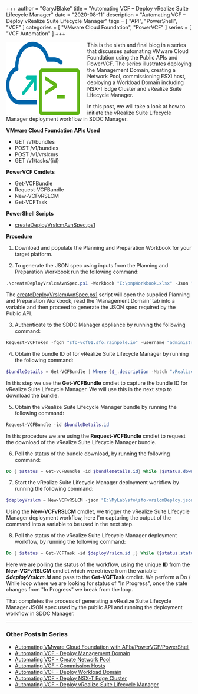 +++
author = "GaryJBlake"
title = "Automating VCF – Deploy vRealize Suite Lifecycle Manager"
date = "2020-08-11"
description = "Automating VCF – Deploy vRealize Suite Lifecycle Manager"
tags = [
    "API",
    "PowerShell",
    "VCF"
]
categories = [
    "VMware Cloud Foundation",
    "PowerVCF"
]
series = [
    "VCF Automation"
]
+++

<img align="left" width="200" height="200" src="/images/powervcf-color-transparent.webp" style="float:left; padding-right:20px" >

This is the sixth and final blog in a series that discusses automating VMware Cloud Foundation using the Public APIs and PowerVCF. The series illustrates deploying the Management Domain, creating a Network Pool, commissioning ESXi host, deploying a Workload Domain including NSX-T Edge Cluster and vRealize Suite Lifecycle Manager.

In this post,  we will take a look at how to initiate the vRealize Suite Lifecycle Manager deployment workflow in SDDC Manager.

**VMware Cloud Foundation APIs Used**

* GET /v1/bundles
* POST /v1/bundles
* POST /v1/vrslcms
* GET /v1/tasks/{id}

**PowerVCF Cmdlets**

* Get-VCFBundle
* Request-VCFBundle
* New-VCFvRSLCM
* Get-VCFTask

**PowerShell Scripts**

* [createDeployVrslcmAvnSpec.ps1](https://github.com/GaryJBlake/my-cloudy-world-scripts/blob/main/PowerShell/vcf/scripts/createDeployVrslcmAvnSpec.ps1)

**Procedure**

1. Download and populate the Planning and Preparation Workbook for your target platform.

2. To generate the JSON spec using inputs from the Planning and Preparation Workbook run the following command:
``` powershell
.\createDeployVrslcmAvnSpec.ps1 -Workbook "E:\pnpWorkbook.xlsx" -Json "E:\MyLab\sfo\sfo-vrslcmDeploy.json" -sshPassword "VMw@re1!" -apiPassword "VMw@re1!"
```

The [createDeployVrslcmAvnSpec.ps1](https://github.com/GaryJBlake/my-cloudy-world-scripts/blob/main/PowerShell/vcf/scripts/createDeployVrslcmAvnSpec.ps1) script will open the supplied Planning and Preparation Workbook, read the 'Management Domain' tab into a variable and then proceed to generate the JSON spec required by the Public API.

3. Authenticate to the SDDC Manager appliance by running the following command:
``` powershell
Request-VCFToken -fqdn "sfo-vcf01.sfo.rainpole.io" -username "administrator@vsphere.local" -password "VMw@re1!"
```

4. Obtain the bundle ID of for vRealize Suite Lifecycle Manager  by running the following command:
``` powershell
$bundleDetails = Get-VCFBundle | Where {$_.description -Match "vRealize"}
```

In this step we use the **Get-VCFBundle** cmdlet to capture the bundle ID for vRealize Suite Lifecycle Manager. We will use this in the next step to download the bundle.

5. Obtain the vRealize Suite Lifecycle Manager bundle by running the following command:
``` powershell
Request-VCFBundle -id $bundleDetails.id
```

In this procedure we are using the **Request-VCFBundle** cmdlet to request the download of the vRealize Suite Lifecycle Manager bundle.

6. Poll the status of the bundle download, by running the following command:
``` powershell
Do { $status = Get-VCFBundle -id $bundleDetails.id} While ($status.downloadStatus -eq "IN_PROGRESS")
```

7. Start the vRealize Suite Lifecycle Manager deployment workflow by running the following command:
``` powershell
$deployVrslcm = New-VCFvRSLCM -json "E:\MyLab\sfo\sfo-vrslcmDeploy.json"
```

Using the **New-VCFvRSLCM** cmdlet, we trigger the vRealize Suite Lifecycle Manager deployment workflow, here I'm capturing the output of the command into a variable to be used in the next step.

8. Poll the status of the vRealize Suite Lifecycle Manager deployment workflow, by running the following command:
``` powershell
Do { $status = Get-VCFTask -id $deployVrslcm.id ;} While ($status.status -eq "In Progress")
```

Here we are polling the status of the workflow, using the unique **ID** from the **New-VCFvRSLCM** cmdlet which we retrieve from the variable ***$deployVrslcm.id*** and pass to the **Get-VCFTask** cmdlet. We perform a Do / While loop where we are looking for status of "In Progress", once the state changes from "In Progress" we break from the loop.

That completes the process of generating a vRealize Suite Lifecycle Manager JSON spec used by the public API and running the deployment workflow in SDDC Manager.

- - - 

### Other Posts in Series

* [Automating VMware Cloud Foundation with APIs/PowerVCF/PowerShell](/archive/2020/powervcf-automation)
* [Automating VCF - Deploy Management Domain](/archive/2020/powervcf-automation-01)
* [Automating VCF - Create Network Pool](/archive/2020/powervcf-automation-02)
* [Automating VCF - Commission Hosts](/archive/2020/powervcf-automation-03)
* [Automating VCF - Deploy Workload Domain](/archive/2020/powervcf-automation-04)
* [Automating VCF - Deploy NSX-T Edge Cluster](/archive/2020/powervcf-automation-05)
* [Automating VCF - Deploy vRealize Suite Lifecycle Manager](/archive/2020/powervcf-automation-06)